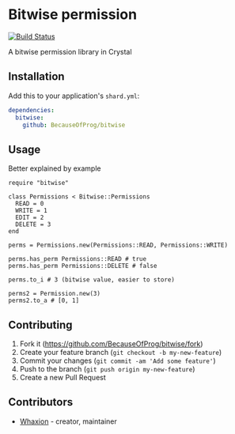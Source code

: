 # Bitwise permission
[![Build Status](https://api.travis-ci.org/BecauseOfProg/bitwise.svg?branch=master)](https://travis-ci.org/BecauseOfProg/bitwise)

A bitwise permission library in Crystal

## Installation

Add this to your application's `shard.yml`:

```yaml
dependencies:
  bitwise:
    github: BecauseOfProg/bitwise
```

## Usage

Better explained by example

```crystal
require "bitwise"

class Permissions < Bitwise::Permissions
  READ = 0
  WRITE = 1
  EDIT = 2
  DELETE = 3
end

perms = Permissions.new(Permissions::READ, Permissions::WRITE)

perms.has_perm Permissions::READ # true
perms.has_perm Permissions::DELETE # false

perms.to_i # 3 (bitwise value, easier to store)

perms2 = Permission.new(3)
perms2.to_a # [0, 1]
```

## Contributing

1. Fork it (<https://github.com/BecauseOfProg/bitwise/fork>)
2. Create your feature branch (`git checkout -b my-new-feature`)
3. Commit your changes (`git commit -am 'Add some feature'`)
4. Push to the branch (`git push origin my-new-feature`)
5. Create a new Pull Request

## Contributors

- [Whaxion](https://github.com/Whaxion) - creator, maintainer
